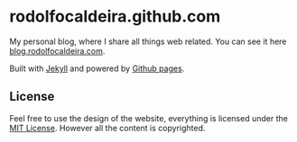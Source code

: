 # rodolfocaldeira.github.com

My personal blog, where I share all things web related. 
You can see it here [blog.rodolfocaldeira.com](blog.rodolfocaldeira.com).

Built with [Jekyll](http://jekyllrb.com/) and powered by
[Github pages](http://pages.github.com/).

## License

Feel free to use the design of the website, everything is licensed under
the [MIT License](http://en.wikipedia.org/wiki/MIT_License). However
all the content is copyrighted.
